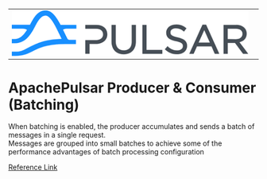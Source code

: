 



<table>
  <tr>
    <td><img src="../images/pulsar.png"></td>
    <td><!-- img src="images/five.png" width="40%" align="right" --></td>
  </tr>
 </table>



# ApachePulsar Producer & Consumer (Batching)


 When batching is enabled, the producer accumulates and sends a batch of messages in a single request.  
 Messages are grouped into small batches to achieve some of the performance advantages of batch processing 
 configuration  


[Reference Link](https://pulsar.apache.org/docs/concepts-messaging/#batching)






